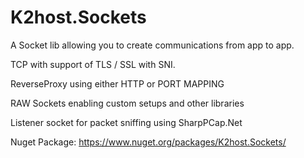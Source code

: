 
# K2host.Sockets

A Socket lib allowing you to create communications from app to app.

TCP with support of TLS / SSL with SNI.

ReverseProxy using either HTTP or PORT MAPPING

RAW Sockets enabling custom setups and other libraries

Listener socket for packet sniffing using SharpPCap.Net

Nuget Package: https://www.nuget.org/packages/K2host.Sockets/

